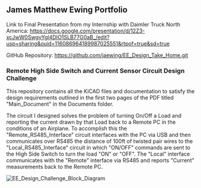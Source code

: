 ## James Matthew Ewing Portfolio
Link to Final Presentation from my Internship with Daimler Truck North America: https://docs.google.com/presentation/d/12Z3-xcJwW0SwgyYgl4DIO1SLB77G0aB_/edit?usp=sharing&ouid=116086964189987025551&rtpof=true&sd=true

GitHub Repository: https://github.com/jaewing/EE_Design_Take_Home.git

### Remote High Side Switch and Current Sensor Circuit Design Challenge

This repository contains all the KiCAD files and documentation to satisfy the design requirements outlined in the first two pages of the PDF titled "Main_Document" in the Documents folder. 

The circuit I designed solves the problem of turning On/Off a Load and reporting the current drawn by that Load back to a Remote PC in the conditions of an Airplane. To accomplish this the "Remote_RS485_Interface" circuit interfaces with the PC via USB and then communicates over RS485 the distance of 100ft of twisted pair wires to the "Local_RS485_Interface" circuit in which "ON/OFF" commands are sent to the High Side Switch to turn the load "ON" or "OFF". The "Local" interface communicates with the "Remote" interface via RS485 and reports "Current" measurements back to the Remote PC.

![EE_Design_Challenge_Block_Diagram](https://github.com/jaewing/EE_Design_Take_Home/assets/134029402/d65a10d4-d5ab-4a68-a535-b4893453436d)
